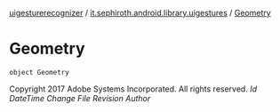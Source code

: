 [uigesturerecognizer](../index.md) / [it.sephiroth.android.library.uigestures](index.md) / [Geometry](./-geometry.md)

# Geometry

`object Geometry`

Copyright 2017 Adobe Systems Incorporated.  All rights reserved.
$Id$
$DateTime$
$Change$
$File$
$Revision$
$Author$


